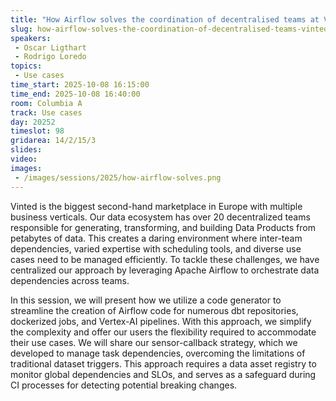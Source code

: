 ```yaml
---
title: "How Airflow solves the coordination of decentralised teams at Vinted"
slug: how-airflow-solves-the-coordination-of-decentralised-teams-vinted
speakers:
 - Oscar Ligthart
 - Rodrigo Loredo
topics:
 - Use cases
time_start: 2025-10-08 16:15:00
time_end: 2025-10-08 16:40:00
room: Columbia A
track: Use cases
day: 20252
timeslot: 98
gridarea: 14/2/15/3
slides:
video:
images:
 - /images/sessions/2025/how-airflow-solves.png
---
```


Vinted is the biggest second-hand marketplace in Europe with multiple business verticals. Our data ecosystem has over 20 decentralized teams responsible for generating, transforming, and building Data Products from petabytes of data. This creates a daring environment where inter-team dependencies, varied expertise with scheduling tools, and diverse use cases need to be managed efficiently. To tackle these challenges, we have centralized our approach by leveraging Apache Airflow to orchestrate data dependencies across teams.

In this session, we will present how we utilize a code generator to streamline the creation of Airflow code for numerous dbt repositories, dockerized jobs, and Vertex-AI pipelines. With this approach, we simplify the complexity and offer our users the flexibility required to accommodate their use cases. We will share our sensor-callback strategy, which we developed to manage task dependencies, overcoming the limitations of traditional dataset triggers. This approach requires a data asset registry to monitor global dependencies and SLOs, and serves as a safeguard during CI processes for detecting potential breaking changes.